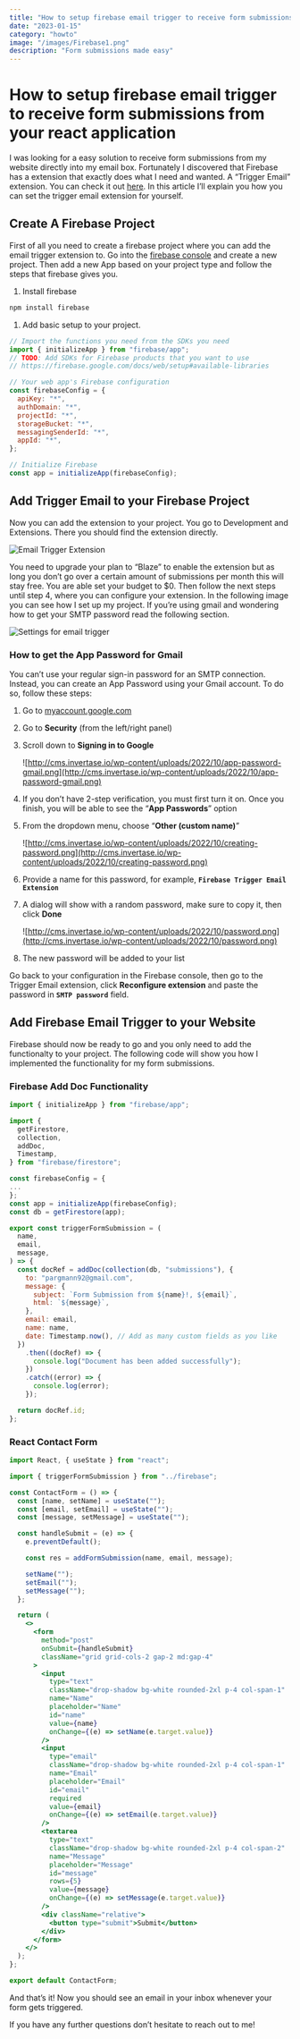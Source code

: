 ```yaml
---
title: "How to setup firebase email trigger to receive form submissions from your react application"
date: "2023-01-15"
category: "howto"
image: "/images/Firebase1.png"
description: "Form submissions made easy"
---
```


# How to setup firebase email trigger to receive form submissions from your react application

I was looking for a easy solution to receive form submissions from my website directly into my email box. Fortunately I discovered that Firebase has a extension that exactly does what I need and wanted. A “Trigger Email” extension. You can check it out [here](https://extensions.dev/extensions/firebase/firestore-send-email). In this article I’ll explain you how you can set the trigger email extension for yourself.

## Create A Firebase Project

First of all you need to create a firebase project where you can add the email trigger extension to. Go into the [firebase console](https://console.firebase.google.com/) and create a new project. Then add a new App based on your project type and follow the steps that firebase gives you.

1. Install firebase

```bash
npm install firebase
```

1. Add basic setup to your project.

```jsx
// Import the functions you need from the SDKs you need
import { initializeApp } from "firebase/app";
// TODO: Add SDKs for Firebase products that you want to use
// https://firebase.google.com/docs/web/setup#available-libraries

// Your web app's Firebase configuration
const firebaseConfig = {
  apiKey: "*",
  authDomain: "*",
  projectId: "*",
  storageBucket: "*",
  messagingSenderId: "*",
  appId: "*",
};

// Initialize Firebase
const app = initializeApp(firebaseConfig);
```

## Add Trigger Email to your Firebase Project

Now you can add the extension to your project. You go to Development and Extensions. There you should find the extension directly.

![Email Trigger Extension](/images/settings.png)

You need to upgrade your plan to “Blaze” to enable the extension but as long you don’t go over a certain amount of submissions per month this will stay free. You are able set your budget to $0. Then follow the next steps until step 4, where you can configure your extension. In the following image you can see how I set up my project. If you’re using gmail and wondering how to get your SMTP password read the following section.

![Settings for email trigger](/images/settings2.png)

### **How to get the App Password for Gmail**

You can’t use your regular sign-in password for an SMTP connection. Instead, you can create an App Password using your Gmail account. To do so, follow these steps:

1. Go to [myaccount.google.com](https://myaccount.google.com/)
2. Go to **Security** (from the left/right panel)
3. Scroll down to **Signing in to Google**

   ![http://cms.invertase.io/wp-content/uploads/2022/10/app-password-gmail.png](http://cms.invertase.io/wp-content/uploads/2022/10/app-password-gmail.png)

4. If you don’t have 2-step verification, you must first turn it on. Once you finish, you will be able to see the “**App Passwords**” option
5. From the dropdown menu, choose “**Other (custom name)**”

   ![http://cms.invertase.io/wp-content/uploads/2022/10/creating-password.png](http://cms.invertase.io/wp-content/uploads/2022/10/creating-password.png)

6. Provide a name for this password, for example, **`Firebase Trigger Email Extension`**
7. A dialog will show with a random password, make sure to copy it, then click **Done**

   ![http://cms.invertase.io/wp-content/uploads/2022/10/password.png](http://cms.invertase.io/wp-content/uploads/2022/10/password.png)

8. The new password will be added to your list

Go back to your configuration in the Firebase console, then go to the Trigger Email extension, click **Reconfigure extension** and paste the password in **`SMTP password`** field.

## Add Firebase Email Trigger to your Website

Firebase should now be ready to go and you only need to add the functionalty to your project. The following code will show you how I implemented the functionality for my form submissions.

### Firebase Add Doc Functionality

```jsx
import { initializeApp } from "firebase/app";

import {
  getFirestore,
  collection,
  addDoc,
  Timestamp,
} from "firebase/firestore";

const firebaseConfig = {
...
};
const app = initializeApp(firebaseConfig);
const db = getFirestore(app);

export const triggerFormSubmission = (
  name,
  email,
  message,
) => {
  const docRef = addDoc(collection(db, "submissions"), {
    to: "pargmann92@gmail.com",
    message: {
      subject: `Form Submission from ${name}!, ${email}`,
      html: `${message}`,
    },
    email: email,
    name: name,
    date: Timestamp.now(), // Add as many custom fields as you like
  })
    .then((docRef) => {
      console.log("Document has been added successfully");
    })
    .catch((error) => {
      console.log(error);
    });

  return docRef.id;
};
```

### React Contact Form

```jsx
import React, { useState } from "react";

import { triggerFormSubmission } from "../firebase";

const ContactForm = () => {
  const [name, setName] = useState("");
  const [email, setEmail] = useState("");
  const [message, setMessage] = useState("");

  const handleSubmit = (e) => {
    e.preventDefault();

    const res = addFormSubmission(name, email, message);

    setName("");
    setEmail("");
    setMessage("");
  };

  return (
    <>
      <form
        method="post"
        onSubmit={handleSubmit}
        className="grid grid-cols-2 gap-2 md:gap-4"
      >
        <input
          type="text"
          className="drop-shadow bg-white rounded-2xl p-4 col-span-1"
          name="Name"
          placeholder="Name"
          id="name"
          value={name}
          onChange={(e) => setName(e.target.value)}
        />
        <input
          type="email"
          className="drop-shadow bg-white rounded-2xl p-4 col-span-1"
          name="Email"
          placeholder="Email"
          id="email"
          required
          value={email}
          onChange={(e) => setEmail(e.target.value)}
        />
        <textarea
          type="text"
          className="drop-shadow bg-white rounded-2xl p-4 col-span-2"
          name="Message"
          placeholder="Message"
          id="message"
          rows={5}
          value={message}
          onChange={(e) => setMessage(e.target.value)}
        />
        <div className="relative">
          <button type="submit">Submit</button>
        </div>
      </form>
    </>
  );
};

export default ContactForm;
```

And that’s it! Now you should see an email in your inbox whenever your form gets triggered.

If you have any further questions don’t hesitate to reach out to me!
